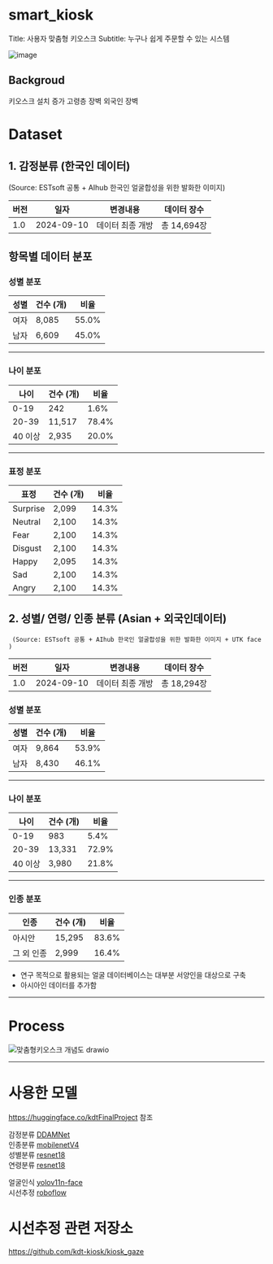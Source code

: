 # smart_kiosk
Title: 사용자 맞춤형 키오스크 
Subtitle: 누구나 쉽게 주문할 수 있는 시스템

![image](https://github.com/user-attachments/assets/33a34af3-22a5-435e-b9eb-1d08d0dd4153)


## Backgroud
키오스크 설치 증가
고령층 장벽
외국인 장벽


# Dataset
## 1. 감정분류 (한국인 데이터)
  (Source: ESTsoft 공통 + AIhub 한국인 얼굴합성을 위한 발화한 이미지)



| 버전 | 일자       | 변경내용          | 데이터 장수    |
| ---- | ---------- | ----------------- | -------------- |
| 1.0  | 2024-09-10 | 데이터 최종 개방 | 총 14,694장   |



## 항목별 데이터 분포

### 성별 분포

| 성별 | 건수 (개) | 비율   |
| ---- | --------- | ------ |
| 여자 | 8,085     | 55.0%  |
| 남자 | 6,609     | 45.0%  |

---

### 나이 분포

| 나이   | 건수 (개) | 비율   |
| ------ | --------- | ------ |
| 0-19   | 242       | 1.6%   |
| 20-39  | 11,517    | 78.4%  |
| 40 이상 | 2,935     | 20.0%  |

---

### 표정 분포

| 표정     | 건수 (개) | 비율   |
| -------- | --------- | ------ |
| Surprise | 2,099     | 14.3%  |
| Neutral  | 2,100     | 14.3%  |
| Fear     | 2,100     | 14.3%  |
| Disgust  | 2,100     | 14.3%  |
| Happy    | 2,095     | 14.3%  |
| Sad      | 2,100     | 14.3%  |
| Angry    | 2,100     | 14.3%  |


## 2. 성별/ 연령/ 인종 분류 (Asian + 외국인데이터) 
     (Source: ESTsoft 공통 + AIhub 한국인 얼굴합성을 위한 발화한 이미지 + UTK face ) 

| 버전 | 일자       | 변경내용          | 데이터 장수    |
| ---- | ---------- | ----------------- | -------------- |
| 1.0  | 2024-09-10 | 데이터 최종 개방 | 총 18,294장   |

### 성별 분포

| 성별 | 건수 (개) | 비율   |
| ---- | --------- | ------ |
| 여자 | 9,864     | 53.9%  |
| 남자 | 8,430     | 46.1%  |

---

### 나이 분포

| 나이   | 건수 (개) | 비율   |
| ------ | --------- | ------ |
| 0-19   | 983       | 5.4%   |
| 20-39  | 13,331    | 72.9%  |
| 40 이상 | 3,980     | 21.8%  |

---

### 인종 분포

| 인종         | 건수 (개) | 비율   |
| ------------ | --------- | ------ |
| 아시안       | 15,295    | 83.6%  |
| 그 외 인종   | 2,999     | 16.4%  |




- 연구 목적으로 활용되는 얼굴 데이터베이스는 대부분 서양인을 대상으로 구축 
- 아시아인 데이터를 추가함


------------------
# Process
![맞춤형키오스크 개념도 drawio](https://github.com/user-attachments/assets/37f0518a-100a-4d4d-870e-f84b6d109f3b)



----
# 사용한 모델

https://huggingface.co/kdtFinalProject 참조

감정분류 [DDAMNet](https://github.com/SainingZhang/DDAMFN)   
인종분류 [mobilenetV4](https://huggingface.co/blog/rwightman/mobilenetv4)  
성별분류 [resnet18](https://huggingface.co/docs/transformers/model_doc/resnet)  
연령분류 [resnet18](https://huggingface.co/docs/transformers/model_doc/resnet)  

얼굴인식 [yolov11n-face](https://github.com/akanametov/yolo-face)  
시선추정 [roboflow](https://blog.roboflow.com/gaze-direction-position/)    


# 시선추정 관련 저장소
https://github.com/kdt-kiosk/kiosk_gaze
